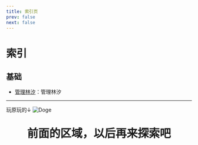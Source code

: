 ```yaml
---
title: 索引页
prev: false
next: false
---
```


# 索引


## 基础

* [管理林汐](./base/manager.md)：管理林汐 
---
玩原玩的↓
<img
    src="/images/wangwang.webp"
    alt="Doge"
    class="face"
/>

<p align="center" style="font-size: 30px"><strong>前面的区域，以后再来探索吧</strong></p>

<Loading></Loading>
